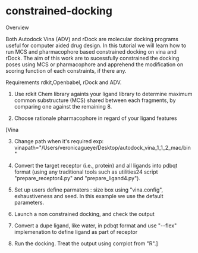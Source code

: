 # constrained-docking

Overview 

Both Autodock Vina (ADV) and rDock are molecular docking programs useful for computer aided drug design.
In this tutorial we will learn how to run MCS and pharmacophore based constrained docking on vina and rDock. The aim of this work are to sucessfully constrained the docking poses using MCS or pharmacophore and apprehend the modification on scoring function of each constraints, if there any.

Requirements
rdkit,Openbabel, rDock and ADV.


1) Use rdkit Chem library againts your ligand library to determine maximum common substructure (MCS) shared between each fragments, by comparing one against the remaining 8.

2) Choose rationale pharmacophore in regard of your ligand features


[Vina

3) Change path when it's required  exp: vinapath="/Users/veronicagueye/Desktop/autodock_vina_1_1_2_mac/bin"

4) Convert the target receptor (i.e., protein) and all ligands into pdbqt format (using any traditional tools such as utilities24 script "prepare_receptor4.py" and "prepare_ligand4.py").

5) Set up users define parmaters : size box using "vina.config", exhaustiveness and seed. In this example we use the default parameters.

6) Launch a non constrained docking, and check the output

7) Convert a dupe ligand, like water, in pdbqt format and use "--flex" implemenation to define ligand as part of receptor

8) Run the docking. Treat the output using corrplot from "R".]

